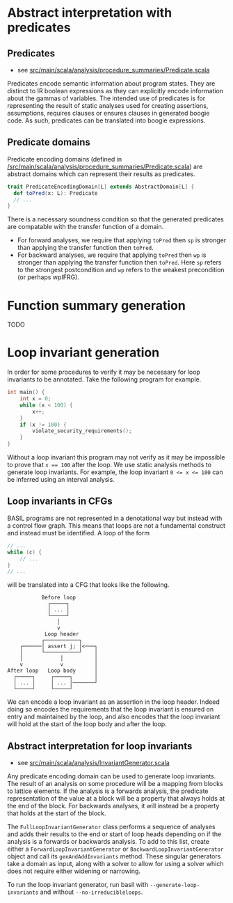 # Abstract interpretation with predicates

## Predicates

- see [src/main/scala/analysis/procedure_summaries/Predicate.scala](https://github.com/UQ-PAC/BASIL/blob/main/src/main/scala/analysis/procedure_summaries/Predicate.scala)

Predicates encode semantic information about program states.
They are distinct to IR boolean expressions as they can explicitly encode information about the gammas of variables.
The intended use of predicates is for representing the result of static analyses used for creating assertions, assumptions, requires clauses or ensures clauses in generated boogie code.
As such, predicates can be translated into boogie expressions.

## Predicate domains

Predicate encoding domains (defined in [/src/main/scala/analysis/procedure_summaries/Predicate.scala](https://github.com/UQ-PAC/BASIL/blob/main/src/main/scala/analysis/procedure_summaries/Predicate.scala)) are abstract domains which can represent their results as predicates.
```scala
trait PredicateEncodingDomain[L] extends AbstractDomain[L] {
  def toPred(x: L): Predicate
  // ...
}
```
There is a necessary soundness condition so that the generated predicates are compatable with the transfer function of a domain.
- For forward analyses, we require that applying `toPred` then `sp` is stronger than applying the transfer function then `toPred`.
- For backward analyses, we require that applying `toPred` then `wp` is stronger than applying the transfer function then `toPred`.
Here `sp` refers to the strongest postcondition and `wp` refers to the weakest precondition (or perhaps wpIFRG).

# Function summary generation

TODO

# Loop invariant generation

In order for some procedures to verify it may be necessary for loop invariants to be annotated.
Take the following program for example.
```c
int main() {
    int x = 0;
    while (x < 100) {
        x++;
    }
    if (x != 100) {
        violate_security_requirements();
    }
}
```
Without a loop invariant this program may not verify as it may be impossible to prove that `x == 100` after the loop.
We use static analysis methods to generate loop invariants.
For example, the loop invariant `0 <= x <= 100` can be inferred using an interval analysis.

## Loop invariants in CFGs

BASIL programs are not represented in a denotational way but instead with a control flow graph.
This means that loops are not a fundamental construct and instead must be identified.
A loop of the form
```c
// ...
while (c) {
    // ...
}
// ...
```
will be translated into a CFG that looks like the following.
```
           Before loop
             ┌─────┐
             │ ... │
             └─────┘
                │
                v
            Loop header
           ┌───────────┐
    ┌──────│ assert j; │<───┐
    │      └───────────┘    │
    │            │          │
    v            v          │
After loop   Loop body      │
  ┌─────┐     ┌─────┐       │
  │ ... │     │ ... │───────┘
  └─────┘     └─────┘
```
We can encode a loop invariant as an assertion in the loop header.
Indeed doing so encodes the requirements that the loop invariant is ensured on entry and maintained by the loop, and also encodes that the loop invariant will hold at the start of the loop body and after the loop.

## Abstract interpretation for loop invariants

- see [src/main/scala/analysis/InvariantGenerator.scala](https://github.com/UQ-PAC/BASIL/blob/main/src/main/scala/analysis/InvariantGenerator.scala)

Any predicate encoding domain  can be used to generate loop invariants.
The result of an analysis on some procedure will be a mapping from blocks to lattice elements.
If the analysis is a forwards analysis, the predicate representation of the value at a block will be a property that always holds at the end of the block.
For backwards analyses, it will instead be a property that holds at the start of the block.

The `FullLoopInvariantGenerator` class performs a sequence of analyses and adds their results to the end or start of loop heads depending on if the analysis is a forwards or backwards analysis.
To add to this list, create either a `ForwardLoopInvariantGenerator` or `BackwardLoopInvariantGenerator` object and call its `genAndAddInvariants` method.
These singular generators take a domain as input, along with a solver to allow for using a solver which does not require either widening or narrowing.

To run the loop invariant generator, run basil with `--generate-loop-invariants` and without `--no-irreducibleloops`.
